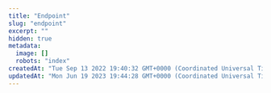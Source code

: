 ```yaml
---
title: "Endpoint"
slug: "endpoint"
excerpt: ""
hidden: true
metadata: 
  image: []
  robots: "index"
createdAt: "Tue Sep 13 2022 19:40:32 GMT+0000 (Coordinated Universal Time)"
updatedAt: "Mon Jun 19 2023 19:44:28 GMT+0000 (Coordinated Universal Time)"
---
```

